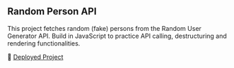 ## Random Person API

This project fetches random (fake) persons from the Random User Generator API. Build in JavaScript to practice API calling, destructuring and rendering functionalities.

🚀 [Deployed Project](https://edwinsch.github.io/random-person-API/)
